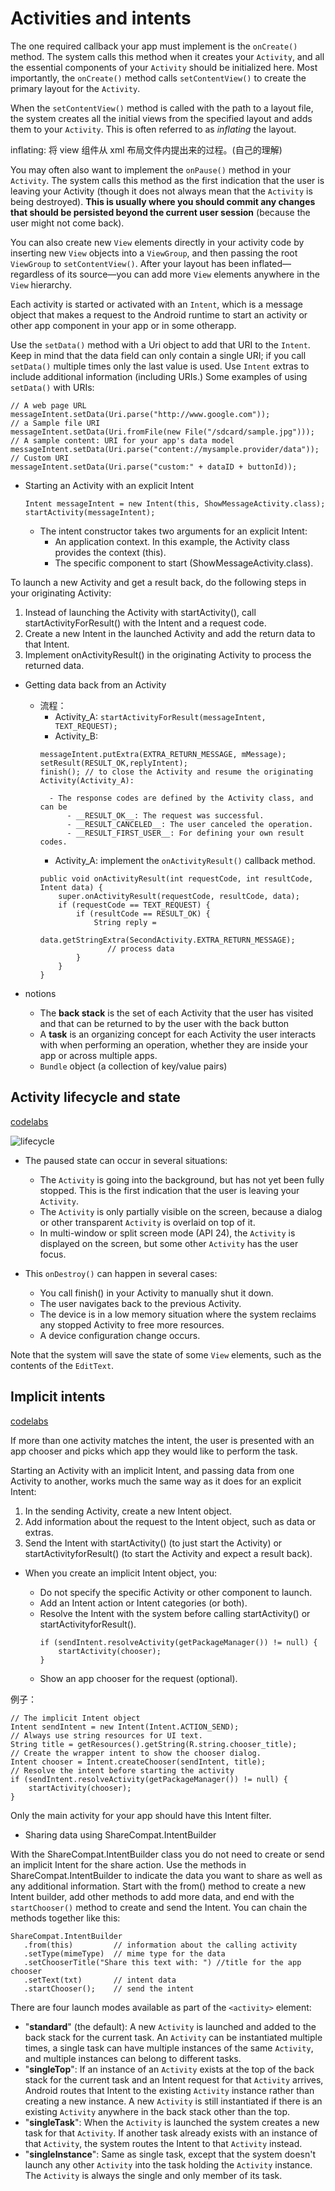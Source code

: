 # Activities and intents

The one required callback your app must implement is the `onCreate()` method. The system calls this method when it creates your `Activity`, and all the essential components of your `Activity` should be initialized here. Most importantly, the `onCreate()` method calls `setContentView()` to create the primary layout for the `Activity`.

When the `setContentView()` method is called with the path to a layout file, the system creates all the initial views from the specified layout and adds them to your `Activity`. This is often referred to as <i>inflating</i> the layout.

inflating: 将 view 组件从 xml 布局文件内提出来的过程。(自己的理解)

You may often also want to implement the `onPause()` method in your `Activity`. The system calls this method as the first indication that the user is leaving your Activity (though it does not always mean that the `Activity` is being destroyed). <b>This is usually where you should commit any changes that should be persisted beyond the current user session</b> (because the user might not come back).

You can also create new `View` elements directly in your activity code by inserting new `View` objects into a `ViewGroup`, and then passing the root `ViewGroup` to `setContentView()`. After your layout has been inflated—regardless of its source—you can add more `View` elements anywhere in the `View` hierarchy.

Each activity is started or activated with an `Intent`, which is a message object that makes a request to the Android runtime to start an activity or other app component in your app or in some otherapp.


Use the `setData()` method with a Uri object to add that URI to the `Intent`. Keep in mind that the data field can only contain a single URI; if you call `setData()` multiple times only the last value is used. Use `Intent` extras to include additional information (including URIs.)
Some examples of using `setData()` with URIs:
```
// A web page URL
messageIntent.setData(Uri.parse("http://www.google.com")); 
// a Sample file URI
messageIntent.setData(Uri.fromFile(new File("/sdcard/sample.jpg")));
// A sample content: URI for your app's data model
messageIntent.setData(Uri.parse("content://mysample.provider/data")); 
// Custom URI 
messageIntent.setData(Uri.parse("custom:" + dataID + buttonId));
```

- Starting an Activity with an explicit Intent
	```
	Intent messageIntent = new Intent(this, ShowMessageActivity.class);
	startActivity(messageIntent);
	```
	+ The intent constructor takes two arguments for an explicit Intent:
		+ An application context. In this example, the Activity class provides the context (this).
		+ The specific component to start (ShowMessageActivity.class).
		
To launch a new Activity and get a result back, do the following steps in your originating Activity:

1. Instead of launching the Activity with startActivity(), call startActivityForResult() with the Intent and a request code.
2. Create a new Intent in the launched Activity and add the return data to that Intent.
3. Implement onActivityResult() in the originating Activity to process the returned data.


- Getting data back from an Activity
	- 流程：
		+ Activity_A: `startActivityForResult(messageIntent, TEXT_REQUEST);`
		+ Activity_B: 
		```
		messageIntent.putExtra(EXTRA_RETURN_MESSAGE, mMessage);
		setResult(RESULT_OK,replyIntent);
		finish(); // to close the Activity and resume the originating Activity(Activity_A):
		````
			- The response codes are defined by the Activity class, and can be
				- __RESULT_OK__: The request was successful.
				- __RESULT_CANCELED__: The user canceled the operation.
				- __RESULT_FIRST_USER__: For defining your own result codes.
				
		+ Activity_A: implement the `onActivityResult()` callback method. 
		```
		public void onActivityResult(int requestCode, int resultCode,  Intent data) {
		    super.onActivityResult(requestCode, resultCode, data);
		    if (requestCode == TEXT_REQUEST) {
		        if (resultCode == RESULT_OK) {
		            String reply = 
		               data.getStringExtra(SecondActivity.EXTRA_RETURN_MESSAGE);
		               // process data
		        }
		    }
		}
		```

- notions
	+ The __back stack__ is the set of each Activity that the user has visited and that can be returned to by the user with the back button
	+  A __task__ is an organizing concept for each Activity the user interacts with when performing an operation, whether they are inside your app or across multiple apps.
	+ `Bundle` object (a collection of key/value pairs)

## Activity lifecycle and state
[codelabs](http://clmirror.storage.googleapis.com/codelabs/android-training-activity-lifecycle-and-state/index.html#0)

![lifecycle](../../../resources/activity_lifecycle.png)

- The paused state can occur in several situations:
	- The `Activity` is going into the background, but has not yet been fully stopped. This is the first indication that the user is leaving your `Activity`.
	- The `Activity` is only partially visible on the screen, because a dialog or other transparent `Activity` is overlaid on top of it.
	- In multi-window or split screen mode (API 24), the `Activity` is displayed on the screen, but some other `Activity` has the user focus.

-  This `onDestroy()` can happen in several cases:
	- You call finish() in your Activity to manually shut it down.
	- The user navigates back to the previous Activity.
	- The device is in a low memory situation where the system reclaims any stopped Activity to free more resources.
	- A device configuration change occurs.

Note that the system will save the state of some `View` elements, such as the contents of the `EditText`.


## Implicit intents
[codelabs](http://clmirror.storage.googleapis.com/codelabs/android-training-activity-with-implicit-intent/index.html#0)

If more than one activity matches the intent, the user is presented with an app chooser and picks which app they would like to perform the task.

Starting an Activity with an implicit Intent, and passing data from one Activity to another, works much the same way as it does for an explicit Intent:

1. In the sending Activity, create a new Intent object.
2. Add information about the request to the Intent object, such as data or extras.
3. Send the Intent with startActivity() (to just start the Activity) or startActivityforResult() (to start the Activity and expect a result back).

- When you create an implicit Intent object, you:

	+ Do not specify the specific Activity or other component to launch.
	+ Add an Intent action or Intent categories (or both).
	+ Resolve the Intent with the system before calling startActivity() or startActivityforResult().
		```
		if (sendIntent.resolveActivity(getPackageManager()) != null) {
		    startActivity(chooser);
		}
		```
	+ Show an app chooser for the request (optional).

例子：
```
// The implicit Intent object
Intent sendIntent = new Intent(Intent.ACTION_SEND);
// Always use string resources for UI text.
String title = getResources().getString(R.string.chooser_title);
// Create the wrapper intent to show the chooser dialog.
Intent chooser = Intent.createChooser(sendIntent, title);
// Resolve the intent before starting the activity
if (sendIntent.resolveActivity(getPackageManager()) != null) {
    startActivity(chooser);
}
```

 Only the main activity for your app should have this Intent filter.

 - Sharing data using ShareCompat.IntentBuilder
 
 With the ShareCompat.IntentBuilder class you do not need to create or send an implicit Intent for the share action. Use the methods in ShareCompat.IntentBuilder to indicate the data you want to share as well as any additional information. Start with the from() method to create a new Intent builder, add other methods to add more data, and end with the `startChooser()` method to create and send the Intent. You can chain the methods together like this:

 ```
 ShareCompat.IntentBuilder
    .from(this)         // information about the calling activity
    .setType(mimeType)  // mime type for the data
    .setChooserTitle("Share this text with: ") //title for the app chooser
    .setText(txt)       // intent data
    .startChooser();    // send the intent
 ```

 There are four launch modes available as part of the `<activity>` element:

- "__standard__" (the default): A new `Activity` is launched and added to the back stack for the current task. An `Activity` can be instantiated multiple times, a single task can have multiple instances of the same `Activity`, and multiple instances can belong to different tasks.
- "__singleTop__": If an instance of an `Activity` exists at the top of the back stack for the current task and an Intent request for that `Activity` arrives, Android routes that Intent to the existing `Activity` instance rather than creating a new instance. A new `Activity` is still instantiated if there is an existing `Activity` anywhere in the back stack other than the top.
- "__singleTask__": When the `Activity` is launched the system creates a new task for that `Activity`. If another task already exists with an instance of that `Activity`, the system routes the Intent to that `Activity` instead.
- "__singleInstance__": Same as single task, except that the system doesn't launch any other `Activity` into the task holding the `Activity` instance. The `Activity` is always the single and only member of its task.

